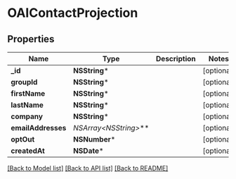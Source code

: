 # OAIContactProjection

## Properties
Name | Type | Description | Notes
------------ | ------------- | ------------- | -------------
**_id** | **NSString*** |  | [optional] 
**groupId** | **NSString*** |  | [optional] 
**firstName** | **NSString*** |  | [optional] 
**lastName** | **NSString*** |  | [optional] 
**company** | **NSString*** |  | [optional] 
**emailAddresses** | **NSArray&lt;NSString*&gt;*** |  | [optional] 
**optOut** | **NSNumber*** |  | [optional] 
**createdAt** | **NSDate*** |  | [optional] 

[[Back to Model list]](../README#documentation-for-models) [[Back to API list]](../README#documentation-for-api-endpoints) [[Back to README]](../README)


